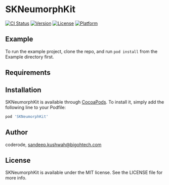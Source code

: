# SKNeumorphKit

[![CI Status](https://img.shields.io/travis/coderode/SKNeumorphKit.svg?style=flat)](https://travis-ci.org/coderode/SKNeumorphKit)
[![Version](https://img.shields.io/cocoapods/v/SKNeumorphKit.svg?style=flat)](https://cocoapods.org/pods/SKNeumorphKit)
[![License](https://img.shields.io/cocoapods/l/SKNeumorphKit.svg?style=flat)](https://cocoapods.org/pods/SKNeumorphKit)
[![Platform](https://img.shields.io/cocoapods/p/SKNeumorphKit.svg?style=flat)](https://cocoapods.org/pods/SKNeumorphKit)

## Example

To run the example project, clone the repo, and run `pod install` from the Example directory first.

## Requirements

## Installation

SKNeumorphKit is available through [CocoaPods](https://cocoapods.org). To install
it, simply add the following line to your Podfile:

```ruby
pod 'SKNeumorphKit'
```

## Author

coderode, sandeep.kushwah@bigohtech.com

## License

SKNeumorphKit is available under the MIT license. See the LICENSE file for more info.
